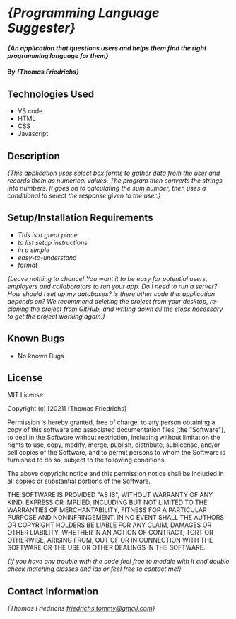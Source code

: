 # _{Programming Language Suggester}_

#### _{An application that questions users and helps them find the right programming language for them}_

#### By _**{Thomas Friedrichs}**_

## Technologies Used

* VS code
* HTML
* CSS
* Javascript

## Description

_{This application uses select box forms to gather data from the user and records them as numerical values. The program then converts the strings into numbers. It goes on to calculating the sum number, then uses a conditional to select the response given to the user.}_

## Setup/Installation Requirements

* _This is a great place_
* _to list setup instructions_
* _in a simple_
* _easy-to-understand_
* _format_

_{Leave nothing to chance! You want it to be easy for potential users, employers and collaborators to run your app. Do I need to run a server? How should I set up my databases? Is there other code this application depends on? We recommend deleting the project from your desktop, re-cloning the project from GitHub, and writing down all the steps necessary to get the project working again.}_

## Known Bugs

* No known Bugs

## License

MIT License

Copyright (c) [2021] [Thomas Friedrichs]

Permission is hereby granted, free of charge, to any person obtaining a copy
of this software and associated documentation files (the "Software"), to deal
in the Software without restriction, including without limitation the rights
to use, copy, modify, merge, publish, distribute, sublicense, and/or sell
copies of the Software, and to permit persons to whom the Software is
furnished to do so, subject to the following conditions:

The above copyright notice and this permission notice shall be included in all
copies or substantial portions of the Software.

THE SOFTWARE IS PROVIDED "AS IS", WITHOUT WARRANTY OF ANY KIND, EXPRESS OR
IMPLIED, INCLUDING BUT NOT LIMITED TO THE WARRANTIES OF MERCHANTABILITY,
FITNESS FOR A PARTICULAR PURPOSE AND NONINFRINGEMENT. IN NO EVENT SHALL THE
AUTHORS OR COPYRIGHT HOLDERS BE LIABLE FOR ANY CLAIM, DAMAGES OR OTHER
LIABILITY, WHETHER IN AN ACTION OF CONTRACT, TORT OR OTHERWISE, ARISING FROM,
OUT OF OR IN CONNECTION WITH THE SOFTWARE OR THE USE OR OTHER DEALINGS IN THE
SOFTWARE.

_{If you have any trouble with the code feel free to meddle with it and double check matching classes and ids or feel free to contact me!}_

## Contact Information

_{Thomas Friedrichs friedrichs.tommy@gmail.com}_